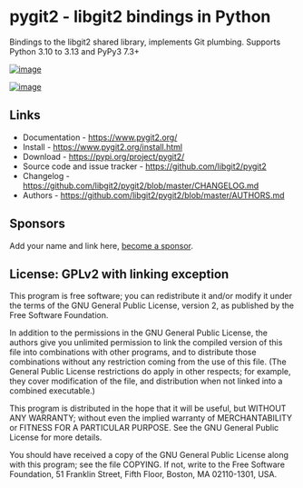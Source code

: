 # pygit2 - libgit2 bindings in Python

Bindings to the libgit2 shared library, implements Git plumbing.
Supports Python 3.10 to 3.13 and PyPy3 7.3+

[![image](https://github.com/libgit2/pygit2/actions/workflows/tests.yml/badge.svg)](https://github.com/libgit2/pygit2/actions/workflows/tests.yml)

[![image](https://ci.appveyor.com/api/projects/status/edmwc0dctk5nacx0/branch/master?svg=true)](https://ci.appveyor.com/project/jdavid/pygit2/branch/master)

## Links

-   Documentation - <https://www.pygit2.org/>
-   Install - <https://www.pygit2.org/install.html>
-   Download - <https://pypi.org/project/pygit2/>
-   Source code and issue tracker - <https://github.com/libgit2/pygit2>
-   Changelog - <https://github.com/libgit2/pygit2/blob/master/CHANGELOG.md>
-   Authors - <https://github.com/libgit2/pygit2/blob/master/AUTHORS.md>

## Sponsors

Add your name and link here, [become a
sponsor](https://github.com/sponsors/jdavid).

## License: GPLv2 with linking exception

This program is free software; you can redistribute it and/or modify it
under the terms of the GNU General Public License, version 2, as
published by the Free Software Foundation.

In addition to the permissions in the GNU General Public License, the
authors give you unlimited permission to link the compiled version of
this file into combinations with other programs, and to distribute those
combinations without any restriction coming from the use of this file.
(The General Public License restrictions do apply in other respects; for
example, they cover modification of the file, and distribution when not
linked into a combined executable.)

This program is distributed in the hope that it will be useful, but
WITHOUT ANY WARRANTY; without even the implied warranty of
MERCHANTABILITY or FITNESS FOR A PARTICULAR PURPOSE. See the GNU General
Public License for more details.

You should have received a copy of the GNU General Public License along
with this program; see the file COPYING. If not, write to the Free
Software Foundation, 51 Franklin Street, Fifth Floor, Boston, MA
02110-1301, USA.
